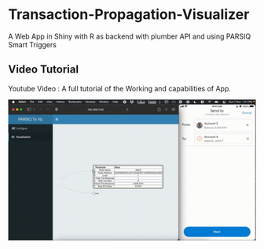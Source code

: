 # Transaction-Propagation-Visualizer
A Web App in Shiny with R as backend with plumber API and using PARSIQ Smart Triggers

## Video Tutorial

Youtube Video : A full tutorial of the Working and capabilities of App.

[![Alt text](images/Working_Gif.gif)](https://www.youtube.com/watch?v=F6dsHxpkwGY)

